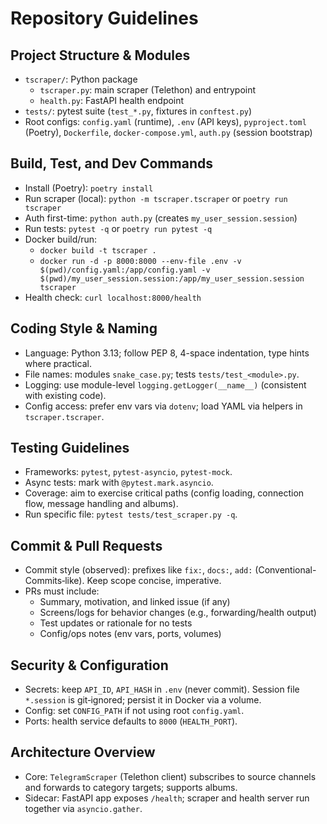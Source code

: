 # Repository Guidelines

## Project Structure & Modules
- `tscraper/`: Python package
  - `tscraper.py`: main scraper (Telethon) and entrypoint
  - `health.py`: FastAPI health endpoint
- `tests/`: pytest suite (`test_*.py`, fixtures in `conftest.py`)
- Root configs: `config.yaml` (runtime), `.env` (API keys), `pyproject.toml` (Poetry), `Dockerfile`, `docker-compose.yml`, `auth.py` (session bootstrap)

## Build, Test, and Dev Commands
- Install (Poetry): `poetry install`
- Run scraper (local): `python -m tscraper.tscraper` or `poetry run tscraper`
- Auth first-time: `python auth.py` (creates `my_user_session.session`)
- Run tests: `pytest -q` or `poetry run pytest -q`
- Docker build/run:
  - `docker build -t tscraper .`
  - `docker run -d -p 8000:8000 --env-file .env -v $(pwd)/config.yaml:/app/config.yaml -v $(pwd)/my_user_session.session:/app/my_user_session.session tscraper`
- Health check: `curl localhost:8000/health`

## Coding Style & Naming
- Language: Python 3.13; follow PEP 8, 4-space indentation, type hints where practical.
- File names: modules `snake_case.py`; tests `tests/test_<module>.py`.
- Logging: use module-level `logging.getLogger(__name__)` (consistent with existing code).
- Config access: prefer env vars via `dotenv`; load YAML via helpers in `tscraper.tscraper`.

## Testing Guidelines
- Frameworks: `pytest`, `pytest-asyncio`, `pytest-mock`.
- Async tests: mark with `@pytest.mark.asyncio`.
- Coverage: aim to exercise critical paths (config loading, connection flow, message handling and albums).
- Run specific file: `pytest tests/test_scraper.py -q`.

## Commit & Pull Requests
- Commit style (observed): prefixes like `fix:`, `docs:`, `add:` (Conventional-Commits‑like). Keep scope concise, imperative.
- PRs must include:
  - Summary, motivation, and linked issue (if any)
  - Screens/logs for behavior changes (e.g., forwarding/health output)
  - Test updates or rationale for no tests
  - Config/ops notes (env vars, ports, volumes)

## Security & Configuration
- Secrets: keep `API_ID`, `API_HASH` in `.env` (never commit). Session file `*.session` is git‑ignored; persist it in Docker via a volume.
- Config: set `CONFIG_PATH` if not using root `config.yaml`.
- Ports: health service defaults to `8000` (`HEALTH_PORT`).

## Architecture Overview
- Core: `TelegramScraper` (Telethon client) subscribes to source channels and forwards to category targets; supports albums.
- Sidecar: FastAPI app exposes `/health`; scraper and health server run together via `asyncio.gather`.
